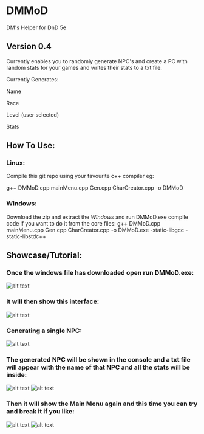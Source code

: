# DMMoD
DM's Helper for DnD 5e

## Version 0.4

Currently enables you to randomly generate NPC's and create a PC with random stats for your games and writes their stats to a txt file.

Currently Generates:

Name

Race

Level (user selected) 

Stats

## How To Use:
### **Linux:**

Compile this git repo using your favourite c++ compiler eg: 

g++ DMMoD.cpp mainMenu.cpp Gen.cpp CharCreator.cpp -o DMMoD

### **Windows:**

Download the zip and extract the *Windows* and run DMMoD.exe
compile code if you want to do it from the core files:
g++ DMMoD.cpp mainMenu.cpp Gen.cpp CharCreator.cpp -o DMMoD.exe -static-libgcc -static-libstdc++
## Showcase/Tutorial:
### Once the windows file has downloaded open run DMMoD.exe:
![alt text](https://i.imgur.com/VGFzlbI.png "1")
### It will then show this interface:
![alt text](https://i.imgur.com/L2g5d1u.png"2")
### Generating a single NPC: 
![alt text](https://i.imgur.com/h3Ityiz.png"3")
### The generated NPC will be shown in the console and a txt file will appear with the name of that NPC and all the stats will be inside:
![alt text](https://i.imgur.com/u5QpxJe.png"4")
![alt text](https://i.imgur.com/ts14vf4.png1"5")
### Then it will show the Main Menu again and this time you can try and break it if you like:
![alt text](https://i.imgur.com/vxf0Mad.png"7")
![alt text](https://i.imgur.com/Sv1iRst.png"8")
